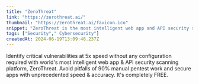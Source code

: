 ```yaml
---
title: "ZeroThreat"
link: "https://zerothreat.ai/"
thumbnail: "https://zerothreat.ai/favicon.ico"
snippet: "ZeroThreat is the most intelligent web app and API security scanning platform which can detect vulnerabilities 5x faster, integrating into SDLC & CI/CD pipelines."
tags: ["Security"," Cybersecurity"]
createdAt: 2024-06-19T13:09:48.237Z
---
```

Identify critical vulnerabilities at 5x speed without any configuration required with world's most intelligent web app & API security scanning platform, ZeroThreat. Avoid pitfalls of 90% manual pentest work and secure apps with unprecedented speed & accuracy. It's completely FREE.
